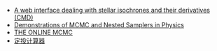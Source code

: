 - [A web interface dealing with stellar isochrones and their derivatives (CMD)](http://stev.oapd.inaf.it/cgi-bin/cmd)
- [Demonstrations of MCMC and Nested Samplers in Physics](https://mo-ghani.github.io/Sampling/)
- [THE ONLINE MCMC](https://www.theonlinemcmc.com/)
- [定投计算器](https://danjuanfunds.com/calculator/danjuan)